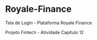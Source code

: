 # Royale-Finance
Tela de Login - Plataforma Royale Finance

Projeto Fintech - Atividade Capítulo 12
